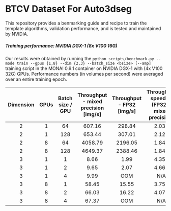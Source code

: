 # BTCV Dataset For Auto3dseg

This repository provides a benmarking guide and recipe to train the template algorithms, validation performance, and is tested and maintained by NVIDIA.



##### Training performance: NVIDIA DGX-1 (8x V100 16G)

Our results were obtained by running the `python scripts/benchmark.py --mode train --gpus {1,8} --dim {2,3} --batch_size <bsize> [--amp]` training script in the MONAI 0.9.1 container on NVIDIA DGX-1 with (4x V100 32G) GPUs. Performance numbers (in volumes per second) were averaged over an entire training epoch.

| Dimension | GPUs | Batch size / GPU | Throughput - mixed precision [img/s] | Throughput - FP32 [img/s] | Throughput speedup (FP32 - mixed precision) | Weak scaling - mixed precision | Weak scaling - FP32 |
|:-:|:-:|:---:|:---------:|:-----------:|:--------:|:---------:|:-------------:|
| 2 | 1 | 64 | 607.16 | 298.84 | 2.032 | N/A | N/A |
| 2 | 1 | 128 | 653.44 | 307.01 | 2.128 | N/A | N/A |
| 2 | 8 | 64 | 4058.79 | 2196.05 | 1.848 | 6.685 | 7.349 |
| 2 | 8 | 128 | 4649.37 | 2388.46 | 1.848 | 7.115 | 7.779 |
| 3 | 1 | 1 | 8.66 | 1.99 | 4.352 | N/A | N/A |
| 3 | 1 | 2 | 9.65 | 2.07 | 4.662 | N/A | N/A |
| 3 | 1 | 4 | 9.99 | OOM | N/A | N/A | N/A |
| 3 | 8 | 1 | 58.45 | 15.55 | 3.756 | 6.749 | 7.819 |
| 3 | 8 | 2 | 66.03 | 16.22 | 4.071 | 6.842 | 7.835 |
| 3 | 8 | 4 | 67.37 | OOM | N/A | 6.743 | N/A |